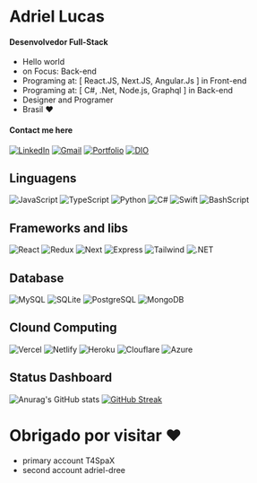 # Adriel Lucas
#### Desenvolvedor Full-Stack
- Hello world
- on Focus: Back-end
- Programing at: [ React.JS, Next.JS, Angular.Js ] in Front-end
- Programing at: [ C#, .Net, Node.js, Graphql ] in Back-end
- Designer and Programer
- Brasil ♥
#### Contact me here
[![LinkedIn](https://img.shields.io/badge/LinkedIn-0077B5?style=for-the-badge&logo=linkedin&logoColor=white)](https://www.linkedin.com/in/adriel-lucas/)
[![Gmail](https://img.shields.io/badge/Gmail-333333?style=for-the-badge&logo=gmail&logoColor=red)](mailto:adriel.aprendiz@gmail.com)
[![Portfolio](https://img.shields.io/badge/Portfolio-FF5722?style=for-the-badge&logo=todoist&logoColor=white)](https://adrieldev.vercel.app/)
[![DIO](https://img.shields.io/badge/-DIO-%23000000?style=for-the-badge&logo=medium&logoColor=white)](https://www.dio.me/users/adriel_aprendiz)

## Linguagens
![JavaScript](https://img.shields.io/badge/JavaScript-F7DF1E?style=for-the-badge&logo=javascript&logoColor=black) 
![TypeScript](https://img.shields.io/badge/TypeScript-007ACC?style=for-the-badge&logo=typescript&logoColor=white) 
![Python](https://img.shields.io/badge/python-3670A0?style=for-the-badge&logo=python&logoColor=ffdd54) 
![C#](https://img.shields.io/badge/C%23-239120?style=for-the-badge&logo=c-sharp&logoColor=white) 
![Swift](https://img.shields.io/badge/swift-F54A2A?style=for-the-badge&logo=swift&logoColor=white) 
![BashScript](https://img.shields.io/badge/bash%20script-0101?style=flat&logo=gnubash&logoColor=%23FFFFFF&labelColor=%23000000) 

## Frameworks and libs
![React](https://img.shields.io/badge/React-20232A?style=for-the-badge&logo=react&logoColor=61DAFB)
![Redux](https://img.shields.io/badge/redux-%23593d88.svg?style=for-the-badge&logo=redux&logoColor=white)
![Next](https://img.shields.io/badge/Next-black?style=for-the-badge&logo=next.js&logoColor=white)
![Express](https://img.shields.io/badge/express.js-%23404d59.svg?style=for-the-badge&logo=express&logoColor=%2361DAFB)
![Tailwind](https://img.shields.io/badge/tailwindcss-%2338B2AC.svg?style=for-the-badge&logo=tailwind-css&logoColor=white)
![.NET](https://img.shields.io/badge/.NET-5C2D91?style=for-the-badge&logo=.net&logoColor=white)

## Database
![MySQL](https://img.shields.io/badge/MySQL-00000F?style=for-the-badge&logo=mysql&logoColor=white)
![SQLite](https://img.shields.io/badge/SQLite-000?style=for-the-badge&logo=sqlite&logoColor=07405E)
![PostgreSQL](https://img.shields.io/badge/PostgreSQL-000?style=for-the-badge&logo=postgresql)
![MongoDB](https://img.shields.io/badge/MongoDB-%234ea94b.svg?style=for-the-badge&logo=mongodb&logoColor=white)

## Clound Computing
![Vercel](https://img.shields.io/badge/vercel-%23000000.svg?style=for-the-badge&logo=vercel&logoColor=white)
![Netlify](https://img.shields.io/badge/netlify-%23000000.svg?style=for-the-badge&logo=netlify&logoColor=#00C7B7)
![Heroku](https://img.shields.io/badge/heroku-%23430098.svg?style=for-the-badge&logo=heroku&logoColor=white)
![Clouflare](https://img.shields.io/badge/Cloudflare-F38020?style=for-the-badge&logo=Cloudflare&logoColor=white)
![Azure](https://img.shields.io/badge/Azure-blue?style=for-the-badge&logo=microsoft%20azure&logoColor=blue&labelColor=FFFFFF&link=https%3A%2F%2Fimages.app.goo.gl%2FK7PN1jYJd57x4q7A8)
## Status Dashboard
![Anurag's GitHub stats](https://github-readme-stats.vercel.app/api?username=T4SpaX&theme=buefy&show_icons=true)
[![GitHub Streak](https://streak-stats.demolab.com?user=Adriel%20dev&theme=buefy&border_radius=5&locale=pt_BR)](https://git.io/streak-stats)


# Obrigado por visitar ♥
- primary account T4SpaX
- second account adriel-dree

<!--
**adriel-dree/adriel-dree** is a ✨ _special_ ✨ repository because its `README.md` (this file) appears on your GitHub profile.

Here are some ideas to get you started:

- 🔭 I’m currently working on ...
- 🌱 I’m currently learning ...
- 👯 I’m looking to collaborate on ...
- 🤔 I’m looking for help with ...
- 💬 Ask me about ...
- 📫 How to reach me: ...
- 😄 Pronouns: ...
- ⚡ Fun fact: ...
-->
